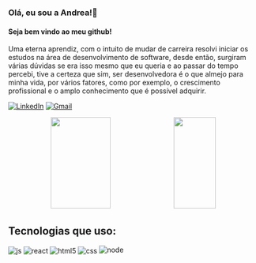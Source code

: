 ### Olá, eu sou a Andrea!👋
#### Seja bem vindo ao meu github! 

Uma eterna aprendiz, com o intuito de mudar de carreira resolvi iniciar os estudos na área de desenvolvimento de software, desde então, surgiram várias dúvidas se era isso mesmo que eu queria e ao passar do tempo percebi, tive a certeza que sim, ser desenvolvedora é o que almejo para minha vida, por vários fatores, como por exemplo, o crescimento profissional e o amplo conhecimento que é possível adquirir. 


[![LinkedIn](https://img.shields.io/badge/LinkedIn-0077B5?style=for-the-badge&logo=linkedin&logoColor=white)](www.linkedin.com/in/dea-santos-dev)
[![Gmail](https://img.shields.io/badge/Gmail-D14836?style=for-the-badge&logo=gmail&logoColor=white)](mailto:deasantos.dev@gmail.com)

<div align="center">
     <img width="49%" height="185px" src="https://github-readme-stats.vercel.app/api?username=Andrea-Santos20&show_icons=true&count_private=true&hide_border=true&title_color=00a000&icon_color=00a000&text_color=c9d1d9&bg_color=0d1117&rank_icon=github"/> 
    <img width="41%" height="185px" src="https://github-readme-stats.vercel.app/api/top-langs/?username=Andrea-Santos20&layout=compact&hide_border=true&title_color=00a000&text_color=c9d1d9&bg_color=0d1117" />
</div>

## Tecnologias que uso:

<div style="display: inline_block">
  <img align="center" alt="js" src="https://img.shields.io/badge/JavaScript-F7DF1E?style=for-the-badge&logo=javascript&logoColor=black" />
  <img  align="center" alt="react" src="https://img.shields.io/badge/React-20232A?style=for-the-badge&logo=react&logoColor=61DAFB" /> 
  <img align="center" alt="html5" src="https://img.shields.io/badge/HTML5-E34F26?style=for-the-badge&logo=html5&logoColor=white" />
  <img align="center" alt="css" src="https://img.shields.io/badge/CSS3-1572B6?style=for-the-badge&logo=css3&logoColor=white" />
  <img algin="center" alt="node" src="https://img.shields.io/badge/Node.js-43853D?style=for-the-badge&logo=node.js&logoColor=white" />
</div>
